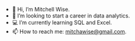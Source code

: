 - 👋 Hi, I’m Mitchell Wise.
- 🔎 I’m looking to start a career in data analytics.
- 💻 I’m currently learning SQL and Excel.
- 📫 How to reach me: mitchawise@gmail.com.

<!---
MWise92/MWise92 is a ✨ special ✨ repository because its `README.md` (this file) appears on your GitHub profile.
You can click the Preview link to take a look at your changes.
--->
